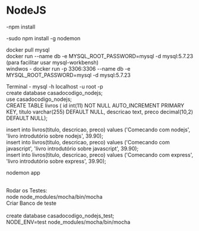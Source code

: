 <h1>NodeJS</h1>

-npm install

-sudo npm install -g nodemon


docker pull mysql<br>
docker run --name db -e MYSQL_ROOT_PASSWORD=mysql -d mysql:5.7.23<br>
(para facilitar usar mysql-workbensh)<br>
windwos - docker run -p 3306:3306 --name db -e MYSQL_ROOT_PASSWORD=mysql -d mysql:5.7.23 <br>

Terminal - mysql -h localhost -u root -p <br>
create database casadocodigo_nodejs;<br>
use casadocodigo_nodejs;<br>
CREATE TABLE livros (
id int(11) NOT NULL AUTO_INCREMENT PRIMARY KEY,
titulo varchar(255) DEFAULT NULL,
descricao text,
preco decimal(10,2) DEFAULT NULL);<br>

insert into livros(titulo, descricao, preco)
values ('Comecando com nodejs', 'livro introdutório sobre nodejs', 39.90);<br>
insert into livros(titulo, descricao, preco)
values ('Comecando com javascript', 'livro introdutório sobre javascript', 39.90);<br>
insert into livros(titulo, descricao, preco)
values ('Comecando com express', 'livro introdutório sobre express', 39.90);<br>

nodemon app<br>


<br>
Rodar os Testes:<br>
node node_modules/mocha/bin/mocha<br>
Criar Banco de teste<br><br>
create database casadocodigo_nodejs_test;<br>
NODE_ENV=test node_modules/mocha/bin/mocha
